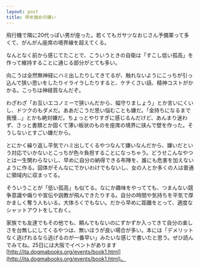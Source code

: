 ```yaml
---
layout: post
title: 早め強めの嫌い
---
```


飛行機で隣に20代っぽい男が座った。若くてもガサツなおじさん予備軍って多くて、がんがん座席の境界線を超えてくる。

なんとなく前から感じてたことで、こういうときの自衛は「すこし低い孤高」を作って維持することに通じる部分がとても多い。

向こうは全然無神経にハミ出したりしてきてるが、触れないようにこっちが引っ込んで狭い思いをしたりイライラしたりすると、ケチくさい話、精神コストがかかる。こっちは神経質なんだぞ。

わざわざ「お互いエコノミーで狭いんだから、幅守りましょう」とか言いにくいし、ドツクのもダメだ。ああだこうだ思い悩むことも嫌だ。「金持ちになるまで我慢…」とかも絶対嫌だ。ちょっとやりすぎに感じるんだけど、あんまり迷わず、さっと書類とか固くて薄い板状のものを座席の境界に挟んで壁を作った。そうしないとすごい嫌だから。

とにかく繰り返し平気でハミ出してくるやつなんて嫌いなんだから、嫌いだという対応でいかないとこっちが色々負担することになっちゃう。どうせこんなやつとは一生関わらないし、早めに自分の納得できる布陣を、誰にも危害を加えないように作る。図体がそんなにでかいわけでもないし、女の人とか多くの人は普通に領域内に収まってる。

そういうことが「低い孤高」も似てる。なにか趣味をやってても、つまんない競争意識や煽りや宣伝や説教が飛んできたりする。自分の時間や気持ちを平気で厚かましく奪う人もいる。大体ろくでもない。だから早めに距離をとって、適度なシャットアウトをしておく。

家族でも友達でもその他でも、頼んでもないのにずかずか入ってきて自分の楽しさを台無しにしてくるやつは、無いほうが良い場合が多い。本には「デメリットなく逃げれるなら逃げるのが一番早い」みたいな感じで書いたと思う。ぜひ読んでみてね。25日には大阪でイベントがあります[http://ita.dogmabooks.org/events/book1.html](http://ita.dogmabooks.org/events/book1.html)。
